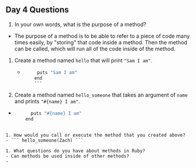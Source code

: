 ## Day 4 Questions

1. In your own words, what is the purpose of a method?
  - The purpose of a method is to be able to refer to a piece of code many times easily, by "storing" that
    code inside a method. Then the method can be called, which will run all of the code inside of the method.

1. Create a method named `hello` that will print `"Sam I am"`.
   - ``` def hello
          puts "Sam I am"
         end
         ```

1. Create a method named `hello_someone` that takes an argument of `name` and prints `"#{name} I am"`.
  - ``` def hello_someone(name)
          puts "#{name} I am"
        end
  ```

1. How would you call or execute the method that you created above?
  - ``` hello_someone(Zach) ```

1. What questions do you have about methods in Ruby?
  - Can methods be used inside of other methods?
  - 
